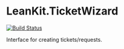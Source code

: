 LeanKit.TicketWizard
====================
[![Build Status](https://travis-ci.org/tegud/grunt-juve.png?branch=master)](https://travis-ci.org/tegud/grunt-juve)

Interface for creating tickets/requests.
